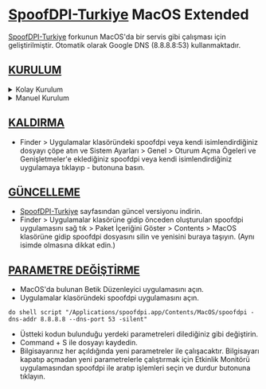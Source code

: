 # [SpoofDPI-Turkiye](https://github.com/renardev/SpoofDPI-Turkiye "SpoofDPI-Turkiye GitHub sayfası") MacOS Extended

[SpoofDPI-Turkiye](https://github.com/renardev/SpoofDPI-Turkiye "SpoofDPI-Turkiye GitHub sayfası") forkunun MacOS'da bir servis gibi çalışması için geliştirilmiştir. Otomatik olarak Google DNS (8.8.8.8:53) kullanmaktadır.
<br>
## <ins>KURULUM</ins>

<details><summary>Kolay Kurulum</summary>

- [Bu link](https://github.com/ixedc/SpoofDPI-Turkiye-MacOSExtended/releases "İndirme Linki") üzerinden "Assets" kısmına tıklayıp spoofdpi.app.zip dosyasını indirin
- Finder > İndirilenler'e gidin ve spoofdpi uygulamasını (eğer hala zip şeklindeyse çift tıklayıp zipten çıkartın) Finder > Uygulamalar klasörüne sürükle bırak yapın.
- spoofdpi uygulamasını açın, çıkan uyarı mesajına bitti diyin ve Sistem Ayarları > Gizlilik ve Güvenlik kısmında aşağıya inip uygulamaya izin verin.
- Sol üstteki Apple logosu > Sistem Ayarları... > Genel > Oturum Açma Ögeleri ve Genişletmeler kısmına gelin ve +(artı) butonuna tıklayıp Uygulamalar klasöründeki spoofdpi uygulamasını seçin.
- Artık [SpoofDPI-Turkiye](https://github.com/renardev/SpoofDPI-Turkiye "SpoofDPI-Turkiye GitHub sayfası") sistem açılınca otomatik olarak arka planda çalışmaya başlayacaktır.
</details>
<details><summary>Manuel Kurulum</summary>

- Mac'inizde kurulu olan Betik Düzenleyici uygulamasını açın.
- Sol taraftaki menüden Uygulamalar klasörünü seçin.
- Yeni Belge'yi seçin.
```
repeat
	try
		-- İnternet bağlantısını kontrol etmek için bir test (Google DNS'e ping atılır)
		do shell script "ping -c 1 8.8.8.8 > /dev/null 2>&1"
		
		-- Eğer ping başarılı olursa komut çalıştırılır ve döngüden çıkılır
		do shell script "/Applications/spoofdpi.app/Contents/MacOS/spoofdpi -dns-addr 8.8.8.8 --dns-port 53 -silent"
		exit repeat
	on error
		-- Ping başarısız olursa 1 saniye bekle
		delay 1
	end try
end repeat
```
- Yukarıda verilen kodu beyaz alana yapıştırın.
- Command + S tuş kombinasyonu veya Dosya > Kaydet ile betiği istediğiniz bir isimde örn: spoofdpi-tr Uygulamalar klasörüne Uygulama olarak kaydedin. (Betik yerine Uygulama'yı seçin)
- Finder > Uygulamalar klasörüne gelin ve kaydettiğiniz dosyayı sağ tık > Paket İçeriğini Göster ile açıp Contents klasöründeki info.plist dosyasını sağ tık > Şununla Aç > Uygulamalar klasöründe en aşağıkaydıralım TextEdit'i bulana kadar ve bulunca TextEdit ile açalım.
- Dosyanın son 2 satırı aşağıdaki gibi olacaktır.
```
</dict>
</plist>  
```
- Bu 2 satırın üstüne aşağıdaki kodu yapıştırın. Bu kod sayesinde uygulama size gözükmeden arka planda çalışacaktır.
```
<key>LSUIElement</key>
<true/>
```
- Sol üstteki Apple logosu > Sistem Ayarları... > Genel > Oturum Açma Ögeleri ve Genişletmeler kısmına gelin ve +(artı) butonuna tıklayıp Uygulamalar klasöründeki spoofdpi uygulamasını seçin.
- Artık [SpoofDPI-Turkiye](https://github.com/renardev/SpoofDPI-Turkiye "SpoofDPI-Turkiye GitHub sayfası") sistem açılınca otomatik olarak arka planda çalışmaya başlayacaktır.
</details>

## <ins>KALDIRMA</ins>

- Finder > Uygulamalar klasöründeki spoofdpi veya kendi isimlendirdiğiniz dosyayı çöpe atın ve Sistem Ayarları > Genel > Oturum Açma Ögeleri ve Genişletmeler'e eklediğiniz spoofdpi veya kendi isimlendirdiğiniz uygulamaya tıklayıp - butonuna basın.

## <ins>GÜNCELLEME</ins>
- [SpoofDPI-Turkiye](https://github.com/renardev/SpoofDPI-Turkiye "SpoofDPI-Turkiye GitHub sayfası") sayfasından güncel versiyonu indirin.
- Finder > Uygulamalar klasörüne gidip önceden oluşturulan spoofdpi uygulamasını sağ tık > Paket İçeriğini Göster > Contents > MacOS klasörüne gidip spoofdpi dosyasını silin ve yenisini buraya taşıyın. (Aynı isimde olmasına dikkat edin.)

## <ins>PARAMETRE DEĞİŞTİRME</ins>
- MacOS'da bulunan Betik Düzenleyici uygulamasını açın.
- Uygulamalar klasöründeki spoofdpi uygulamasını açın.
```
do shell script "/Applications/spoofdpi.app/Contents/MacOS/spoofdpi -dns-addr 8.8.8.8 --dns-port 53 -silent"
```
- Üstteki kodun bulunduğu yerdeki parametreleri dilediğiniz gibi değiştirin.
- Command + S ile dosyayı kaydedin.
- Bilgisayarınız her açıldığında yeni parametreler ile çalışacaktır. Bilgisayarı kapatıp açmadan yeni parametrelerle çalıştırmak için Etkinlik Monitörü uygulamasından spoofdpi ile aratıp işlemleri seçin ve durdur butonuna tıklayın.